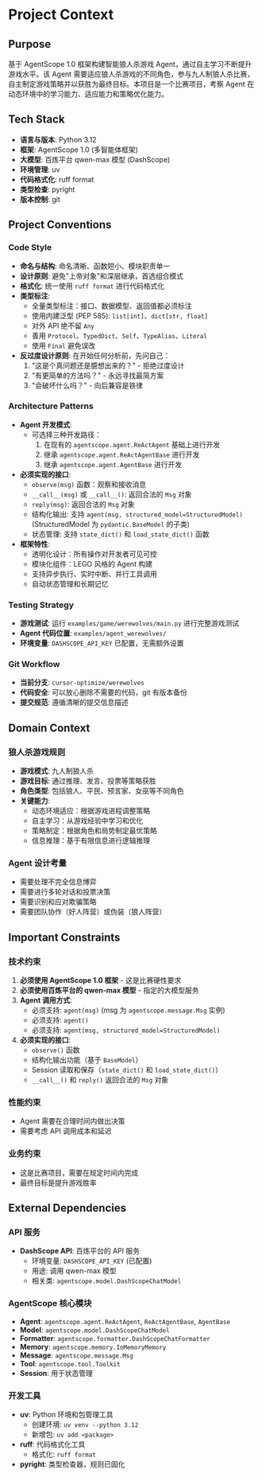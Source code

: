 # Project Context

## Purpose
基于 AgentScope 1.0 框架构建智能狼人杀游戏 Agent，通过自主学习不断提升游戏水平。该 Agent 需要适应狼人杀游戏的不同角色，参与九人制狼人杀比赛，自主制定游戏策略并以获胜为最终目标。本项目是一个比赛项目，考察 Agent 在动态环境中的学习能力、适应能力和策略优化能力。

## Tech Stack
- **语言与版本**: Python 3.12
- **框架**: AgentScope 1.0 (多智能体框架)
- **大模型**: 百炼平台 qwen-max 模型 (DashScope)
- **环境管理**: uv
- **代码格式化**: ruff format
- **类型检查**: pyright
- **版本控制**: git

## Project Conventions

### Code Style
- **命名与结构**: 命名清晰、函数短小、模块职责单一
- **设计原则**: 避免"上帝对象"和深层继承，首选组合模式
- **格式化**: 统一使用 `ruff format` 进行代码格式化
- **类型标注**: 
  - 全量类型标注：接口、数据模型、返回值都必须标注
  - 使用内建泛型 (PEP 585): `list[int]`、`dict[str, float]`
  - 对外 API 绝不留 `Any`
  - 善用 `Protocol`、`TypedDict`、`Self`、`TypeAlias`、`Literal`
  - 使用 `Final` 避免误改
- **反过度设计原则**: 在开始任何分析前，先问自己：
  1. "这是个真问题还是臆想出来的？" - 拒绝过度设计
  2. "有更简单的方法吗？" - 永远寻找最简方案  
  3. "会破坏什么吗？" - 向后兼容是铁律

### Architecture Patterns
- **Agent 开发模式**: 
  - 可选择三种开发路径：
    1. 在现有的 `agentscope.agent.ReActAgent` 基础上进行开发
    2. 继承 `agentscope.agent.ReActAgentBase` 进行开发
    3. 继承 `agentscope.agent.AgentBase` 进行开发
- **必须实现的接口**:
  - `observe(msg)` 函数：观察和接收消息
  - `__call__(msg)` 或 `__call__()`: 返回合法的 `Msg` 对象
  - `reply(msg)`: 返回合法的 `Msg` 对象
  - 结构化输出: 支持 `agent(msg, structured_model=StructuredModel)` (StructuredModel 为 `pydantic.BaseModel` 的子类)
  - 状态管理: 支持 `state_dict()` 和 `load_state_dict()` 函数
- **框架特性**:
  - 透明化设计：所有操作对开发者可见可控
  - 模块化组件：LEGO 风格的 Agent 构建
  - 支持异步执行、实时中断、并行工具调用
  - 自动状态管理和长期记忆

### Testing Strategy
- **游戏测试**: 运行 `examples/game/werewolves/main.py` 进行完整游戏测试
- **Agent 代码位置**: `examples/agent_werewolves/`
- **环境变量**: `DASHSCOPE_API_KEY` 已配置，无需额外设置

### Git Workflow
- **当前分支**: `cursor-optimize/werewolves`
- **代码安全**: 可以放心删除不需要的代码，git 有版本备份
- **提交规范**: 遵循清晰的提交信息描述

## Domain Context

### 狼人杀游戏规则
- **游戏模式**: 九人制狼人杀
- **游戏目标**: 通过推理、发言、投票等策略获胜
- **角色类型**: 包括狼人、平民、预言家、女巫等不同角色
- **关键能力**:
  - 动态环境适应：根据游戏进程调整策略
  - 自主学习：从游戏经验中学习和优化
  - 策略制定：根据角色和局势制定最优策略
  - 信息推理：基于有限信息进行逻辑推理

### Agent 设计考量
- 需要处理不完全信息博弈
- 需要进行多轮对话和投票决策
- 需要识别和应对欺骗策略
- 需要团队协作（好人阵营）或伪装（狼人阵营）

## Important Constraints

### 技术约束
1. **必须使用 AgentScope 1.0 框架** - 这是比赛硬性要求
2. **必须使用百炼平台的 qwen-max 模型** - 指定的大模型服务
3. **Agent 调用方式**:
   - 必须支持: `agent(msg)` (msg 为 `agentscope.message.Msg` 实例)
   - 必须支持: `agent()`
   - 必须支持: `agent(msg, structured_model=StructuredModel)`
4. **必须实现的接口**:
   - `observe()` 函数
   - 结构化输出功能（基于 `BaseModel`）
   - Session 读取和保存（`state_dict()` 和 `load_state_dict()`）
   - `__call__()` 和 `reply()` 返回合法的 `Msg` 对象

### 性能约束
- Agent 需要在合理时间内做出决策
- 需要考虑 API 调用成本和延迟

### 业务约束
- 这是比赛项目，需要在规定时间内完成
- 最终目标是提升游戏胜率

## External Dependencies

### API 服务
- **DashScope API**: 百炼平台的 API 服务
  - 环境变量: `DASHSCOPE_API_KEY` (已配置)
  - 用途: 调用 qwen-max 模型
  - 相关类: `agentscope.model.DashScopeChatModel`

### AgentScope 核心模块
- **Agent**: `agentscope.agent.ReActAgent`, `ReActAgentBase`, `AgentBase`
- **Model**: `agentscope.model.DashScopeChatModel`
- **Formatter**: `agentscope.formatter.DashScopeChatFormatter`
- **Memory**: `agentscope.memory.InMemoryMemory`
- **Message**: `agentscope.message.Msg`
- **Tool**: `agentscope.tool.Toolkit`
- **Session**: 用于状态管理

### 开发工具
- **uv**: Python 环境和包管理工具
  - 创建环境: `uv venv --python 3.12`
  - 新增包: `uv add <package>`
- **ruff**: 代码格式化工具
  - 格式化: `ruff format`
- **pyright**: 类型检查器，规则已固化
